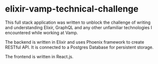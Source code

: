# elixir-vamp-technical-challenge

This full stack application was written to unblock the challenge of writing and understanding Elixir, GraphQL and any other unfamiliar technologies I encountered while working at Vamp. 

The backend is written in Elixir and uses Phoenix framework to create RESTful API. It is connected to a Postgres Database for persistent storage.

The frontend is written in React.js.
